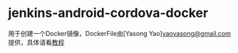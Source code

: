 # jenkins-android-cordova-docker
用于创建一个Docker镜像，DockerFile由[Yasong Yao]<yaoyasong@gmail.com>提供，具体请看[教程][1]

[1]: http://blog.csdn.net/yaoyasong/article/details/49949705

